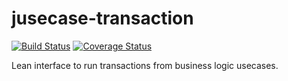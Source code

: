 # jusecase-transaction
[![Build Status](https://travis-ci.org/casid/jusecase-transaction.svg?branch=master)](https://travis-ci.org/casid/jusecase-transaction)
[![Coverage Status](https://coveralls.io/repos/github/casid/jusecase-transaction/badge.svg?branch=master)](https://coveralls.io/github/casid/jusecase-transaction?branch=master)

Lean interface to run transactions from business logic usecases.
